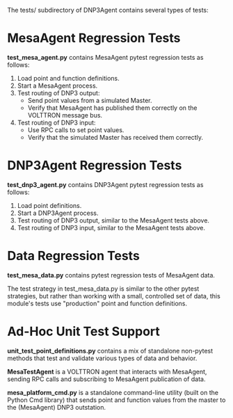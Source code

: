 The tests/ subdirectory of DNP3Agent contains several types of tests:

# MesaAgent Regression Tests

**test_mesa_agent.py** contains MesaAgent pytest regression tests as follows:

1. Load point and function definitions.
2. Start a MesaAgent process.
3. Test routing of DNP3 output:
    - Send point values from a simulated Master.
    - Verify that MesaAgent has published them correctly on the VOLTTRON message bus.
4. Test routing of DNP3 input:
    - Use RPC calls to set point values.
    - Verify that the simulated Master has received them correctly.

# DNP3Agent Regression Tests

**test_dnp3_agent.py** contains DNP3Agent pytest regression tests as follows:

1. Load point definitions.
2. Start a DNP3Agent process.
3. Test routing of DNP3 output, similar to the MesaAgent tests above.
4. Test routing of DNP3 input, similar to the MesaAgent tests above.

# Data Regression Tests

**test_mesa_data.py** contains pytest regression tests of MesaAgent data.

The test strategy in test_mesa_data.py is similar to the other pytest strategies,
but rather than working with a small, controlled set of data, this module's tests
use "production" point and function definitions.

# Ad-Hoc Unit Test Support

**unit_test_point_definitions.py** contains a mix of standalone non-pytest
methods that test and validate various types of data and behavior.

**MesaTestAgent** is a VOLTTRON agent that interacts with MesaAgent, sending
RPC calls and subscribing to MesaAgent publication of data.

**mesa_platform_cmd.py** is a standalone command-line utility (built on the Python
Cmd library) that sends point and function values from the master to 
the (MesaAgent) DNP3 outstation.
